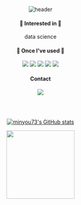 <div align = "center">


![header](https://capsule-render.vercel.app/api?type=Waving&color=0288D1&height=200&section=header&text=minyou73&fontColor=E1F5FE&fontSize=50&animation=twinkling&fontAlignY=50&fontAlign=80)


#### 💙 Interested in 💙 
data science



#### 🌱 Once I've used 🌱
<p>
<img src="https://img.shields.io/badge/Python-3776AB?style=for-the-badge&logo=Python&logoColor=white"/>
<img src="https://img.shields.io/badge/GitHub-181717?style=for-the-badge&logo=GitHub&logoColor=white"/>
<img src="https://img.shields.io/badge/HTML5-E34F26?style=for-the-badge&logo=HTML5&logoColor=white"/>
<img src="https://img.shields.io/badge/VSCode-007ACC?style=for-the-badge&logo=VisualStudioCode&logoColor=white"/>
<img src="https://img.shields.io/badge/Jupyter-F37626?style=for-the-badge&logo=Jupyter&logoColor=white"/>
</P>



#### Contact
<a href="https://blog.naver.com/minminyou_" target="_blank"><img src="https://img.shields.io/badge/Naver-03C75A?style=for-the-badge&logo=Naver&logoColor=white">



<br>
<br>

<p>

[![minyou73's GitHub stats](https://github-readme-stats.vercel.app/api?username=miny&show_icons=true&include_all_commits=true&bg_color=30,e96443,904e95&title_color=fff&text_color=fff)](https://github.com/minyou73/github-readme-stats)
  
  
  <img height="180em" src="https://github-readme-stats.vercel.app/api/top-langs/?username=minyou73&layout=compact&bg_color=30,e96443,904e95&title_color=fff&text_color=fff">
</p>

</div>





